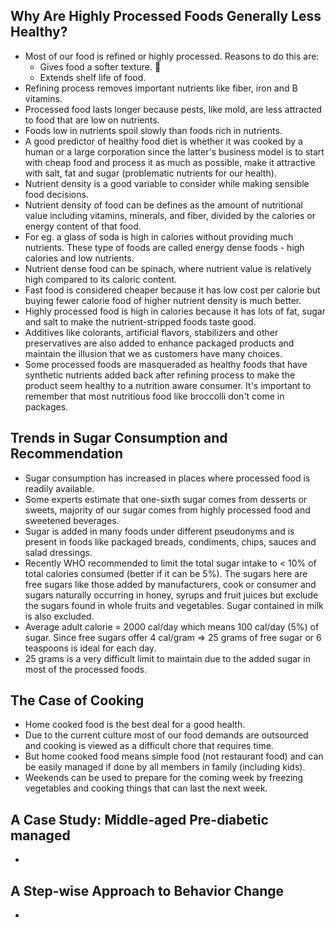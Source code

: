 ## Why Are Highly Processed Foods Generally Less Healthy?
- Most of our food is refined or highly processed. Reasons to do this are:
    - Gives food a softer texture. :bread:
    - Extends shelf life of food.
- Refining process removes important nutrients like fiber, iron and B vitamins.
- Processed food lasts longer because pests, like mold, are less attracted to  food that are low on nutrients.
- Foods low in nutrients spoil slowly than foods rich in nutrients.
- A good predictor of healthy food diet is whether it was cooked by a human or a large corporation since the latter's business model is to start with cheap food and process it as much as possible, make it attractive with salt, fat and sugar (problematic nutrients for our health).
- Nutrient density is a good variable to consider while making sensible food decisions.
- Nutrient density of food can be defines as the amount of nutritional value including vitamins, minerals, and fiber, divided by the calories or energy content of that food.
- For eg. a glass of soda is high in calories without providing much nutrients. These type of foods are called energy dense foods - high calories and low nutrients.
- Nutrient dense food can be spinach, where nutrient value is relatively high compared to its caloric content.
- Fast food is considered cheaper because it has low cost per calorie but buying fewer calorie food of higher nutrient density is much better.
- Highly processed food is high in calories because it has lots of fat, sugar and salt to make the nutrient-stripped foods taste good.
- Additives like colorants, artificial flavors, stabilizers and other preservatives are also added to enhance packaged products and maintain the illusion that we as customers have many choices.
- Some processed foods are masqueraded as healthy foods that have synthetic nutrients added back after refining process to make the product seem healthy to a nutrition aware consumer. It's important to remember that most nutritious food like broccolli don't come in packages.

## Trends in Sugar Consumption and Recommendation
- Sugar consumption has increased in places where processed food is readily available.
- Some experts estimate that one-sixth sugar comes from desserts or sweets, majority of our sugar comes from highly processed food and sweetened beverages.
- Sugar is added in many foods under different pseudonyms and is present in foods like packaged breads, condiments, chips, sauces and salad dressings.
- Recently WHO recommended to limit the total sugar intake to < 10% of total calories consumed (better if it can be 5%). The sugars here are free sugars like those added by manufacturers, cook or consumer and sugars naturally occurring in honey, syrups and fruit juices but exclude the sugars found in whole fruits and vegetables. Sugar contained in milk is also excluded.
- Average adult calorie = 2000 cal/day which means 100 cal/day (5%) of sugar. Since free sugars offer 4 cal/gram => 25 grams of free sugar or 6 teaspoons is ideal for each day.
- 25 grams is a very difficult limit to maintain due to the added sugar in most of the processed foods.

## The Case of Cooking
- Home cooked food is the best deal for a good health.
- Due to the current culture most of our food demands are outsourced and cooking is viewed as a difficult chore that requires time.
- But home cooked food means simple food (not restaurant food) and can be easily managed if done by all members in family (including kids).
- Weekends can be used to prepare for the coming week by freezing vegetables and cooking things that can last the next week.

## A Case Study: Middle-aged Pre-diabetic managed
-

## A Step-wise Approach to Behavior Change
-
